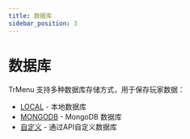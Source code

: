 ```yaml
---
title: 数据库
sidebar_position: 3
---
```


# 数据库

TrMenu 支持多种数据库存储方式，用于保存玩家数据：

- [LOCAL](./local.md) - 本地数据库
- [MONGODB](./mongodb.md) - MongoDB 数据库
- [自定义](./custom.md) - 通过API自定义数据库